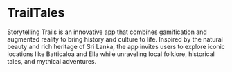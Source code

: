 # TrailTales
Storytelling Trails is an innovative app that combines gamification and augmented reality to bring history and culture to life. Inspired by the natural beauty and rich heritage of Sri Lanka, the app invites users to explore iconic locations like Batticaloa and Ella while unraveling local folklore, historical tales, and mythical adventures.
